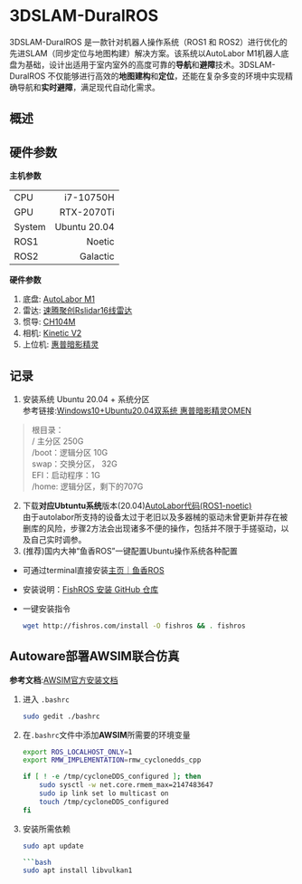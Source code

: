 # 3DSLAM-DuralROS
3DSLAM-DuralROS 是一款针对机器人操作系统（ROS1 和 ROS2）进行优化的先进SLAM（同步定位与地图构建）解决方案。该系统以AutoLabor M1机器人底盘为基础，设计出适用于室内室外的高度可靠的**导航**和**避障**技术。3DSLAM-DuralROS 不仅能够进行高效的**地图建构**和**定位**，还能在复杂多变的环境中实现精确导航和**实时避障**，满足现代自动化需求。

## 概述


## 硬件参数

**主机参数**

<table>
 <tr>
    <td>CPU</td>
    <td align="right">i7-10750H</td>
  </tr>
  <tr>
    <td>GPU</td>
    <td align="right">RTX-2070Ti</td>
  </tr>
  <tr>
    <td>System</td>
    <td align="right">Ubuntu 20.04</td>
  </tr>
  <tr>
    <td>ROS1</td>
    <td align="right">Noetic</td>
  </tr>
  <tr>
    <td>ROS2</td>
    <td align="right">Galactic</td>
  </tr>
</table>

**硬件参数**
1. 底盘: [AutoLabor M1](http://www.autolabor.com.cn/usedoc/m1/navigationKit/receivingGuide/inspection "AutoLabor底盘使用手册")
2. 雷达: [速腾聚创Rslidar16线雷达](https://gitee.com/xiaoxinslam/ros_rslidar "rslidar16-Gitee仓库")
3. 惯导: [CH104M](https://github.com/hipnuc/products/tree/master "hipnuc-CH104M-Github仓库")
4. 相机: [Kinetic V2](https://learn.microsoft.com/en-us/windows/apps/design/devices/kinect-for-windows "Kinetic V2 for windows")
5. 上位机: [惠普暗影精灵](https://www.omen.com/cn/zh/laptops.html "HP-OMEN官网")

## 记录
1. 安装系统 Ubuntu 20.04 + 系统分区</br>
   参考链接:[Windows10+Ubuntu20.04双系统 惠普暗影精灵OMEN](https://blog.csdn.net/Robert_Q/article/details/115842915)
>根目录：</br> 
/ 主分区 250G </br> 
/boot：逻辑分区 10G </br> 
swap：交换分区， 32G </br> 
EFI：启动程序：1G </br> 
/home: 逻辑分区，剩下的707G </br> 

2. 下载**对应Ubtuntu系统**版本(20.04)[AutoLabor代码(ROS1-noetic)](http://www.autolabor.com.cn/download)</br>
由于autolabor所支持的设备太过于老旧以及多器械的驱动未曾更新并存在被删库的风险，步骤2方法会出现诸多不便的操作，包括并不限于手搓驱动，以及自己实时调参。
3. (推荐)国内大神“鱼香ROS”一键配置Ubuntu操作系统各种配置
- 可通过terminal直接安装[主页｜鱼香ROS](https://fishros.org.cn/forum/topic/20/%E5%B0%8F%E9%B1%BC%E7%9A%84%E4%B8%80%E9%94%AE%E5%AE%89%E8%A3%85%E7%B3%BB%E5%88%97)
- 安装说明：[FishROS 安装 GitHub 仓库](https://github.com/fishros/install)

- 一键安装指令

    ```bash
    wget http://fishros.com/install -O fishros && . fishros
    ```

## Autoware部署AWSIM联合仿真
**参考文档**:[AWSIM官方安装文档](https://github.com/tier4/AWSIM/blob/v1.0.1/docs/GettingStarted/QuickStartDemo/index.md)

1. 进入 `.bashrc` 
    ```bash
    sudo gedit ./bashrc

2. 在`.bashrc`文件中添加**AWSIM**所需要的环境变量
    ```bash
    export ROS_LOCALHOST_ONLY=1
    export RMW_IMPLEMENTATION=rmw_cyclonedds_cpp
    
    if [ ! -e /tmp/cycloneDDS_configured ]; then
        sudo sysctl -w net.core.rmem_max=2147483647
        sudo ip link set lo multicast on
        touch /tmp/cycloneDDS_configured
    fi
3. 安装所需依赖
   ```bash
   sudo apt update
   
   ```bash
   sudo apt install libvulkan1


